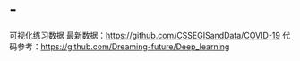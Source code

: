 # -
可视化练习数据
最新数据：https://github.com/CSSEGISandData/COVID-19
代码参考：https://github.com/Dreaming-future/Deep_learning
